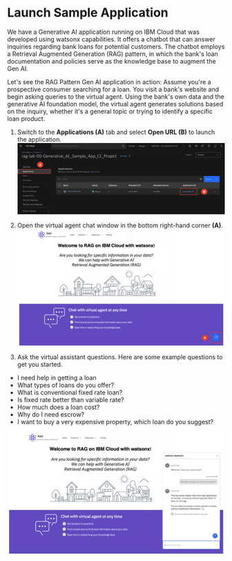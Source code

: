 # Launch Sample Application

We have a Generative AI application running on IBM Cloud that was developed using watsonx capabilities. It offers a chatbot that can answer inquiries regarding bank loans for potential customers. The chatbot employs a Retrieval Augmented Generation (RAG) pattern, in which the bank's loan documentation and policies serve as the knowledge base to augment the Gen AI. 

Let's see the RAG Pattern Gen AI application in action: Assume you're a prospective consumer searching for a loan. You visit a bank's website and begin asking queries to the virtual agent. Using the bank's own data and the generative AI foundation model, the virtual agent generates solutions based on the inquiry, whether it's a general topic or trying to identify a specific loan product.

1. Switch to the **Applications (A)** tab and select **Open URL (B)** to launch the application. 
![alt text](../images/1.6.1-n.png)

2. Open the virtual agent chat window in the bottom right-hand corner **(A)**.
![alt text](../images/1.6.2-n.png)

3. Ask the virtual assistant questions. Here are some example questions to get you started.
* I need help in getting a loan
* What types of loans do you offer?
* What is conventional fixed rate loan?
* Is fixed rate better than variable rate?
* How much does a loan cost?
* Why do I need escrow?
* I want to buy a very expensive property, which loan do you suggest?

![alt text](../images/1.6.3-n.png)
